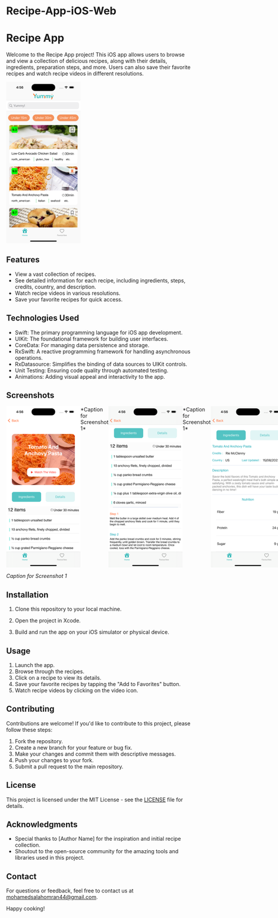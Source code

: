 # Recipe-App-iOS-Web
# Recipe App

Welcome to the Recipe App project! This iOS app allows users to browse and view a collection of delicious recipes, along with their details, ingredients, preparation steps, and more. Users can also save their favorite recipes and watch recipe videos in different resolutions.

<img src="/ScreenShotsiOS/1.png" alt="Screenshot 1" width="200">

## Features

- View a vast collection of recipes.
- See detailed information for each recipe, including ingredients, steps, credits, country, and description.
- Watch recipe videos in various resolutions.
- Save your favorite recipes for quick access.

## Technologies Used

- Swift: The primary programming language for iOS app development.
- UIKit: The foundational framework for building user interfaces.
- CoreData: For managing data persistence and storage.
- RxSwift: A reactive programming framework for handling asynchronous operations.
- RxDatasource: Simplifies the binding of data sources to UIKit controls.
- Unit Testing: Ensuring code quality through automated testing.
- Animations: Adding visual appeal and interactivity to the app.

## Screenshots

<div style="display: flex;">
<img src="/ScreenShotsiOS/2.png" alt="Screenshot 1" width="200">
  *Caption for Screenshot 1*
<img src="/ScreenShotsiOS/3.png" alt="Screenshot 1" width="200">
  *Caption for Screenshot 1*
<img src="/ScreenShotsiOS/4.png" alt="Screenshot 1" width="200">
  *Caption for Screenshot 1*
 <img src="/ScreenShotsiOS/5.png" alt="Screenshot 1" width="200">
  *Caption for Screenshot 1*
</div>

*Caption for Screenshot 1*


## Installation

1. Clone this repository to your local machine.

2. Open the project in Xcode.

3. Build and run the app on your iOS simulator or physical device.

## Usage

1. Launch the app.
2. Browse through the recipes.
3. Click on a recipe to view its details.
4. Save your favorite recipes by tapping the "Add to Favorites" button.
5. Watch recipe videos by clicking on the video icon.

## Contributing

Contributions are welcome! If you'd like to contribute to this project, please follow these steps:

1. Fork the repository.
2. Create a new branch for your feature or bug fix.
3. Make your changes and commit them with descriptive messages.
4. Push your changes to your fork.
5. Submit a pull request to the main repository.

## License

This project is licensed under the MIT License - see the [LICENSE](LICENSE) file for details.

## Acknowledgments

- Special thanks to [Author Name] for the inspiration and initial recipe collection.
- Shoutout to the open-source community for the amazing tools and libraries used in this project.

## Contact

For questions or feedback, feel free to contact us at [mohamedsalahomran44@gmail.com](mailto:mohamedsalahomran44@gmail.com).

Happy cooking!

